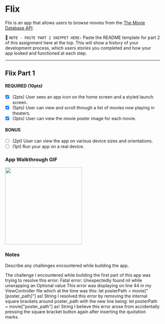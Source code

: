 # Flix

Flix is an app that allows users to browse movies from the [The Movie Database API](http://docs.themoviedb.apiary.io/#).

📝 `NOTE - PASTE PART 2 SNIPPET HERE:` Paste the README template for part 2 of this assignment here at the top. This will show a history of your development process, which users stories you completed and how your app looked and functioned at each step.

---

## Flix Part 1

#### REQUIRED (10pts)
- [x] (2pts) User sees an app icon on the home screen and a styled launch screen.
- [x] (5pts) User can view and scroll through a list of movies now playing in theaters.
- [x] (3pts) User can view the movie poster image for each movie.

#### BONUS
- [ ] (2pt) User can view the app on various device sizes and orientations.
- [ ] (1pt) Run your app on a real device.

### App Walkthrough GIF

<img src="http://g.recordit.co/r5h5GaUf07.gif" width=250><br>

### Notes
Describe any challenges encountered while building the app.

The challenge I encountered while building the first part of this app was trying to 
resolve this error:
    Fatal error: Unexpectedly found nil while unwrapping an Optional value
This error was displaying on line 44 in my ViewController file which at the time was this:
    let posterPath = movie["[poster_path]"] as! String
I resolved this error by removing the internal square brackets around poster_path 
with the new line being:
    let posterPath = movie["poster_path"] as! String
I believe this error arose from accidentally pressing the square bracket button again after inserting the quotation marks.
